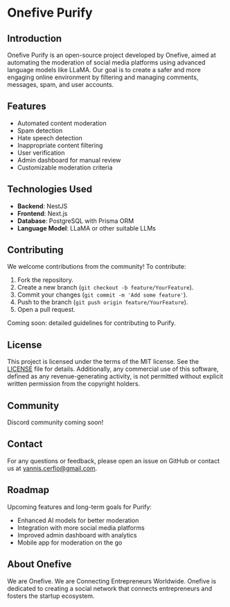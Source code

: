 # Onefive Purify

## Introduction
Onefive Purify is an open-source project developed by Onefive, aimed at automating the moderation of social media platforms using advanced language models like LLaMA. Our goal is to create a safer and more engaging online environment by filtering and managing comments, messages, spam, and user accounts.

## Features
- Automated content moderation
- Spam detection
- Hate speech detection
- Inappropriate content filtering
- User verification
- Admin dashboard for manual review
- Customizable moderation criteria

## Technologies Used
- **Backend**: NestJS
- **Frontend**: Next.js
- **Database**: PostgreSQL with Prisma ORM
- **Language Model**: LLaMA or other suitable LLMs

## Contributing
We welcome contributions from the community! To contribute:
1. Fork the repository.
2. Create a new branch (`git checkout -b feature/YourFeature`).
3. Commit your changes (`git commit -m 'Add some feature'`).
4. Push to the branch (`git push origin feature/YourFeature`).
5. Open a pull request.

Coming soon: detailed guidelines for contributing to Purify.

## License
This project is licensed under the terms of the MIT license. See the [LICENSE](LICENSE) file for details. Additionally, any commercial use of this software, defined as any revenue-generating activity, is not permitted without explicit written permission from the copyright holders.

## Community
Discord community coming soon!

## Contact
For any questions or feedback, please open an issue on GitHub or contact us at [yannis.cerfio@gmail.com](mailto:yannis.cerfio@gmail.com).

## Roadmap
Upcoming features and long-term goals for Purify:
- Enhanced AI models for better moderation
- Integration with more social media platforms
- Improved admin dashboard with analytics
- Mobile app for moderation on the go

## About Onefive
We are Onefive. We are Connecting Entrepreneurs Worldwide. Onefive is dedicated to creating a social network that connects entrepreneurs and fosters the startup ecosystem.